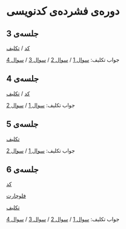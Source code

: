 # دوره‌ی فشرده‌ی کدنویسی

## جلسه‌ی 3

[کد](session%203/session3.js) / [تکلیف](session%203/session3_homework.md)

جواب تکلیف: [سوال 1](session%203/homework_1.js) / [سوال 2](session%203/homework_2.js) / [سوال 3](session%203/homework_3.js) / [سوال 4](session%203/homework_4.js)

## جلسه‌ی 4

[کد](session%204/session4.js) / [تکلیف](session%204/session4_homework.md)

جواب تکلیف: [سوال 1](session%204/homework_1.js) / [سوال 2](session%204/homework_2.js)

## جلسه‌ی 5

[تکلیف](session%205/session5_homework.md)

جواب تکلیف: [سوال 1](session%205/homework_1.js) / [سوال 2](session%205/homework_2.js)

## جلسه‌ی 6

[کد](session%206/session6.js)

[فلوچارت](session%206/flowchart.md)

[تکلیف](session%206/session6_homework.md)

جواب تکلیف: [سوال 1](session%206/homework_1.js) / [سوال 2](session%206/homework_2.md) / [سوال 3](session%206/homework_3.js) / [سوال 4](session%206/homework_4.js)